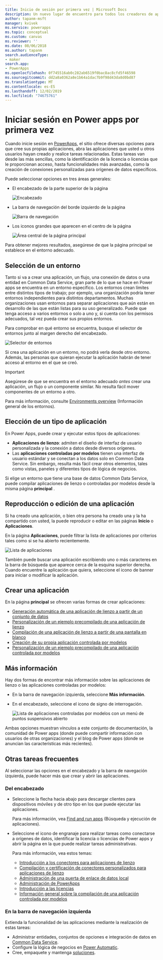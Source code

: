 ```yaml
---
title: Inicio de sesión por primera vez | Microsoft Docs
description: Un nuevo lugar de encuentro para todos los creadores de aplicaciones.
author: tapanm-msft
manager: kvivek
ms.service: powerapps
ms.topic: conceptual
ms.custom: canvas
ms.reviewer: ''
ms.date: 08/06/2018
ms.author: tapanm
search.audienceType:
- maker
search.app:
- PowerApps
ms.openlocfilehash: 0f745516ab0c282ab6519f0bac8ac8cfd5f46598
ms.sourcegitcommit: dd2a8a0362a8e1b64a1dac7b9f98d43da8d0bd87
ms.translationtype: MT
ms.contentlocale: es-ES
ms.lasthandoff: 12/02/2019
ms.locfileid: "74675761"
---
```

# <a name="sign-in-to-power-apps-for-the-first-time"></a>Iniciar sesión en Power apps por primera vez

Cuando inicie sesión en [PowerApps](https://make.powerapps.com?utm_source=padocs&utm_medium=linkinadoc&utm_campaign=referralsfromdoc), el sitio ofrece diversas opciones para que cree sus propias aplicaciones, abra las aplicaciones que usted u otros usuarios hayan creado y realice tareas relacionadas. Estas tareas van desde las más sencillas, como la identificación de la licencia o licencias que le proporcionan acceso, hasta funcionalidades más avanzadas, como la creación de conexiones personalizadas para orígenes de datos específicos.

Puede seleccionar opciones en tres áreas generales:

- El encabezado de la parte superior de la página

    ![Encabezado](media/intro-maker-portal/header.png)

- La barra de navegación del borde izquierdo de la página

    ![Barra de navegación](media/intro-maker-portal/nav-bar.png)

- Los iconos grandes que aparecen en el centro de la página

    ![Área central de la página principal](media/intro-maker-portal/center-area.png)

Para obtener mejores resultados, asegúrese de que la página principal se establece en el entorno adecuado.

## <a name="choose-an-environment"></a>Selección de un entorno

Tanto si va a crear una aplicación, un flujo, una conexión de datos o una entidad en Common Data Service, gran parte de lo que se hace en Power apps se encuentra en un entorno específico. Los entornos crean límites entre distintos tipos de trabajo; por ejemplo, una organización podría tener entornos independientes para distintos departamentos. Muchas organizaciones usan entornos para separar aplicaciones que aún están en desarrollo de las que están listas para su uso generalizado. Puede que tenga acceso a varios entornos o solo a uno y, si cuenta con los permisos adecuados, tal vez pueda crear sus propios entornos.

Para comprobar en qué entorno se encuentra, busque el selector de entornos junto al margen derecho del encabezado.

![Selector de entornos](media/intro-maker-portal/environment-switcher.png)

Si crea una aplicación en un entorno, no podrá verla desde otro entorno. Además, las personas que quieran ejecutar la aplicación habrán de tener acceso al entorno en el que se creó.

> [!IMPORTANT]
> Asegúrese de que se encuentra en el entorno adecuado *antes* crear una aplicación, un flujo o un componente similar. No resulta fácil mover componentes de un entorno a otro.

Para más información, consulte [Environments overview](../../administrator/environments-overview.md) (Información general de los entornos).

## <a name="choose-an-app-type"></a>Elección de un tipo de aplicación

En Power Apps, puede crear y ejecutar estos tipos de aplicaciones:

- **Aplicaciones de lienzo**: admiten el diseño de interfaz de usuario personalizada y la conexión a datos desde diversos orígenes.
- Las **aplicaciones controladas por modelos** tienen una interfaz de usuario estándar y se conectan a los datos solo en Common Data Service. Sin embargo, resulta más fácil crear otros elementos, tales como vistas, paneles y diferentes tipos de lógica de negocios.

Si elige un entorno que tiene una base de datos Common Data Service, puede compilar aplicaciones de lienzo o controladas por modelos desde la misma página **principal** .

## <a name="play-or-edit-an-app"></a>Reproducción o edición de una aplicación

Si ha creado una aplicación, o bien otra persona ha creado una y la ha compartido con usted, la puede reproducir o editar en las páginas **Inicio** o **Aplicaciones**.

En la página **Aplicaciones**, puede filtrar la lista de aplicaciones por criterios tales como si se ha abierto recientemente.

![Lista de aplicaciones](./media/intro-maker-portal/find-apps.png)

También puede buscar una aplicación escribiendo uno o más caracteres en la barra de búsqueda que aparece cerca de la esquina superior derecha. Cuando encuentre la aplicación que quiera, seleccione el icono de banner para iniciar o modificar la aplicación.

## <a name="create-an-app"></a>Crear una aplicación

En la página **principal** se ofrecen varias formas de crear aplicaciones:

- [Generación automática de una aplicación de lienzo a partir de un conjunto de datos](data-platform-create-app.md)
- [Personalización de un ejemplo precompilado de una aplicación de lienzo](open-and-run-a-sample-app.md)
- [Compilación de una aplicación de lienzo a partir de una pantalla en blanco](data-platform-create-app-scratch.md)
- [Creación de su propia aplicación controlada por modelos](../model-driven-apps/overview-model-driven-samples.md)
- [Personalización de un ejemplo precompilado de una aplicación controlada por modelos](../model-driven-apps/build-first-model-driven-app.md)

## <a name="learn-more"></a>Más información

Hay dos formas de encontrar más información sobre las aplicaciones de lienzo o las aplicaciones controladas por modelos:

- En la barra de navegación izquierda, seleccione **Más información**.
- En el encabezado, seleccione el icono de signo de interrogación.

    ![Lista de aplicaciones controladas por modelos con un menú de puntos suspensivos abierto](media/intro-maker-portal/help-icon.png)

Ambas opciones muestran vínculos a este conjunto de documentación, la comunidad de Power apps (donde puede compartir información con usuarios de otras organizaciones) y el blog de Power apps (donde se anuncian las características más recientes).

## <a name="other-common-tasks"></a>Otras tareas frecuentes

Al seleccionar las opciones en el encabezado y la barra de navegación izquierda, puede hacer más que crear y abrir las aplicaciones.

### <a name="from-the-header"></a>Del encabezado

- Seleccione la flecha hacia abajo para descargar clientes para dispositivos móviles y de otro tipo en los que puede ejecutar las aplicaciones.

    Para más información, vea [Find and run apps](../../user/index.md) (Búsqueda y ejecución de aplicaciones).

- Seleccione el icono de engranaje para realizar tareas como conectarse a orígenes de datos, identificar la licencia o licencias de Power apps y abrir la página en la que puede realizar tareas administrativas.

    Para más información, vea estos temas:

  - [Introducción a los conectores para aplicaciones de lienzo](connections-list.md)
  - [Compilación y certificación de conectores personalizados para aplicaciones de lienzo](register-custom-api.md)
  - [Administración de una puerta de enlace de datos local](gateway-management.md)
  - [Administración de PowerApps](../../administrator/index.md)
  - [Introducción a las licencias](../../administrator/pricing-billing-skus.md)
  - [Información general sobre la compilación de una aplicación controlada por modelos](../model-driven-apps/model-driven-app-overview.md)

### <a name="from-the-left-navigation-bar"></a>En la barra de navegación izquierda

Extienda la funcionalidad de las aplicaciones mediante la realización de estas tareas:

- Administrar entidades, conjuntos de opciones e integración de datos en [Common Data Service](../common-data-service/data-platform-intro.md).
- Configure la lógica de negocios en [Power Automatic](https://docs.microsoft.com/flow/getting-started).
- Cree, empaquete y mantenga [soluciones](../../developer/common-data-service/introduction-solutions.md).
